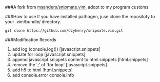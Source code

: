 ###A fork from [msanders/snipmate.vim](https://github.com/msanders/snipmate.vim), adopt to my program customs

###How to use
If you have installed pathogen, juse clone the repositoty to your .vim/bundle/ directory.
    
    git clone https://github.com/dzyhenry/snipmate.vim.git

###Modification Records
1. add log (console.log()) [javascript.snippets]
2. update for loop  [javascript.snippets]
3. append javascript.snippets content  to html.snippets [html.snippets]
4. remove the ';' of 'for loop' [javascript.snippets]
5. add h5 to html [html.snippets]
6. add console.error console.info
